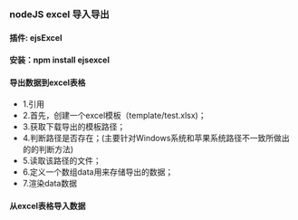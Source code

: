 ### nodeJS excel 导入导出 
#### 插件: ejsExcel
#### 安装：npm install ejsexcel

#### 导出数据到excel表格
* 1.引用
* 2.首先，创建一个excel模板（template/test.xlsx)；
* 3.获取下载导出的模板路径；
* 4.判断路径是否存在；(主要针对Windows系统和苹果系统路径不一致所做出的的判断方法)
* 5.读取该路径的文件；
* 6.定义一个数组data用来存储导出的数据；
* 7.渲染data数据

#### 从excel表格导入数据
